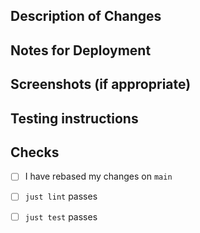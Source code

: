 ## Description of Changes

## Notes for Deployment

## Screenshots (if appropriate)

## Testing instructions

## Checks

 - [ ] I have rebased my changes on `main`

 - [ ] `just lint` passes

 - [ ] `just test` passes
